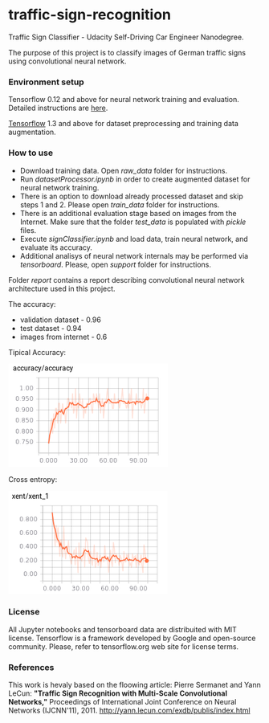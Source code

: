 # traffic-sign-recognition
Traffic Sign Classifier - Udacity Self-Driving Car Engineer Nanodegree.

The purpose of this project is to classify images of German traffic signs using convolutional neural network.


### Environment setup ###
Tensorflow 0.12 and above for neural network training and evaluation. Detailed instructions are [here](https://github.com/udacity/CarND-Term1-Starter-Kit.git).

[Tensorflow](https://www.tensorflow.org/install/) 1.3 and above for dataset preprocessing and training data augmentation. 


### How to use ###
* Download training data. Open *raw_data* folder for instructions.
* Run *datasetProcessor.ipynb* in order to create augmented dataset for neural network training.
* There is an option to download already processed dataset and skip steps 1 and 2. Please open *train_data* folder for instructions.
* There is an additional evaluation stage based on images from the Internet. Make sure that the folder *test_data* is populated with *pickle* files. 
* Execute *signClassifier.ipynb* and load data, train neural network, and evaluate its accuracy.
* Additional analisys of neural network internals may be performed via *tensorboard*. Please, open *support* folder for instructions.

Folder *report* contains a report describing convolutional neural network architecture used in this project.

The accuracy:
* validation dataset - 0.96
* test dataset - 0.94
* images from internet - 0.6

Tipical Accuracy:<br/>


![](https://github.com/antonpavlov/traffic-sign-recognition/blob/master/support/readme_images/accuracy.png)

Cross entropy:<br/>


![](https://github.com/antonpavlov/traffic-sign-recognition/blob/master/support/readme_images/xent.png)

### License ###
All Jupyter notebooks and tensorboard data are distribuited with MIT license. Tensorflow is a framework developed by Google and open-source community. Please, refer to tensorflow.org web site for license terms.

### References ###
This work is hevaly based on the floowing article:
Pierre Sermanet and Yann LeCun: **"Traffic Sign Recognition with Multi-Scale Convolutional Networks,"** Proceedings of International Joint Conference on Neural Networks (IJCNN'11), 2011. http://yann.lecun.com/exdb/publis/index.html